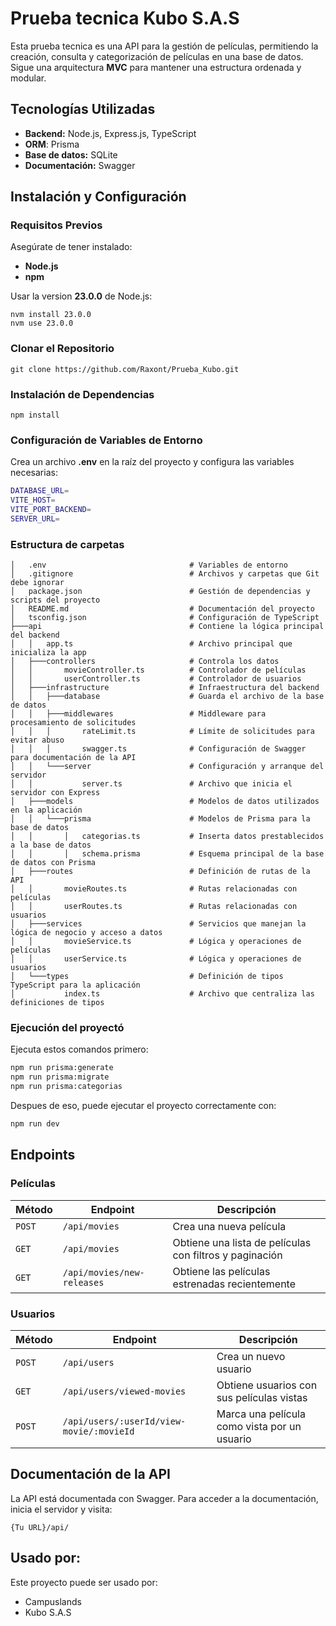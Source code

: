 # Prueba tecnica Kubo S.A.S

Esta prueba tecnica es una API para la gestión de películas, permitiendo la creación, consulta y categorización de películas en una base de datos. Sigue una arquitectura **MVC** para mantener una estructura ordenada y modular.

## Tecnologías Utilizadas

- **Backend:** Node.js, Express.js, TypeScript
- **ORM**: Prisma
- **Base de datos:** SQLite
- **Documentación:** Swagger

## Instalación y Configuración

### Requisitos Previos

Asegúrate de tener instalado:

- **Node.js**
- **npm**

Usar la version **23.0.0** de Node.js:

```
nvm install 23.0.0
nvm use 23.0.0
```

### Clonar el Repositorio

```
git clone https://github.com/Raxont/Prueba_Kubo.git
```

### Instalación de Dependencias

```
npm install
```

### Configuración de Variables de Entorno

Crea un archivo **.env** en la raíz del proyecto y configura las variables necesarias:

```bash
DATABASE_URL=
VITE_HOST=
VITE_PORT_BACKEND= 
SERVER_URL=
```

### Estructura de carpetas

```
│   .env               					# Variables de entorno
│   .gitignore         					# Archivos y carpetas que Git debe ignorar
│   package.json       					# Gestión de dependencias y scripts del proyecto
│   README.md          					# Documentación del proyecto
│   tsconfig.json      					# Configuración de TypeScript
├───api                					# Contiene la lógica principal del backend
│   │   app.ts         					# Archivo principal que inicializa la app
│   ├───controllers    					# Controla los datos
│   │       movieController.ts  		# Controlador de películas
│   │       userController.ts   		# Controlador de usuarios
│   ├───infrastructure  				# Infraestructura del backend
│   │   ├───database    				# Guarda el archivo de la base de datos
│   │   ├───middlewares 				# Middleware para procesamiento de solicitudes
│   │   │       rateLimit.ts  			# Límite de solicitudes para evitar abuso
│   │   │       swagger.ts    			# Configuración de Swagger para documentación de la API
│   │   └───server     					# Configuración y arranque del servidor
│   │           server.ts  				# Archivo que inicia el servidor con Express
│   ├───models        					# Modelos de datos utilizados en la aplicación
│   │   └───prisma    					# Modelos de Prisma para la base de datos
│   │       │   categorias.ts   		# Inserta datos prestablecidos a la base de datos
│   │       │   schema.prisma   		# Esquema principal de la base de datos con Prisma
│   ├───routes        					# Definición de rutas de la API
│   │       movieRoutes.ts  			# Rutas relacionadas con películas
│   │       userRoutes.ts   			# Rutas relacionadas con usuarios
│   ├───services      					# Servicios que manejan la lógica de negocio y acceso a datos
│   │       movieService.ts  			# Lógica y operaciones de películas
│   │       userService.ts   			# Lógica y operaciones de usuarios
│   └───types         					# Definición de tipos TypeScript para la aplicación
│           index.ts  					# Archivo que centraliza las definiciones de tipos
```

### Ejecución del proyectó

Ejecuta estos comandos primero:

```bash
npm run prisma:generate
npm run prisma:migrate
npm run prisma:categorias
```

Despues de eso, puede ejecutar el proyecto correctamente con:

```bash
npm run dev
```

## Endpoints

### **Películas**

| Método | Endpoint                   | Descripción                                             |
| ------ | -------------------------- | ------------------------------------------------------- |
| `POST` | `/api/movies`              | Crea una nueva película                                 |
| `GET`  | `/api/movies`              | Obtiene una lista de películas con filtros y paginación |
| `GET`  | `/api/movies/new-releases` | Obtiene las películas estrenadas recientemente          |

### **Usuarios**

| Método | Endpoint                                 | Descripción                                  |
| ------ | ---------------------------------------- | -------------------------------------------- |
| `POST` | `/api/users`                             | Crea un nuevo usuario                        |
| `GET`  | `/api/users/viewed-movies`               | Obtiene usuarios con sus películas vistas    |
| `POST` | `/api/users/:userId/view-movie/:movieId` | Marca una película como vista por un usuario |

## Documentación de la API

La API está documentada con Swagger. Para acceder a la documentación, inicia el servidor y visita:

```
{Tu URL}/api/
```

## Usado por:

Este proyecto puede ser usado por:

- Campuslands
- Kubo S.A.S